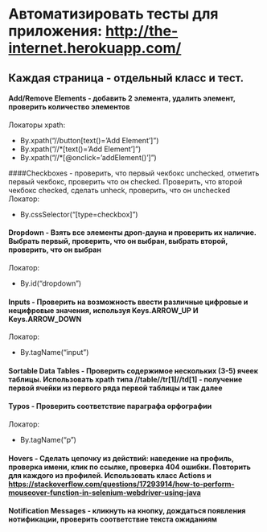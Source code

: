 # Автоматизировать тесты для приложения: http://the-internet.herokuapp.com/ 
## Каждая страница - отдельный класс и тест.

#### Add/Remove Elements - добавить 2 элемента, удалить элемент, проверить количество элементов 
Локаторы xpath:
* By.xpath(“//button[text()=’Add Element’]”)
* By.xpath(“//*[text()=’Add Element’]”)
* By.xpath(“//*[@onclick=’addElement()’]”)


####Checkboxes - проверить, что первый чекбокс unchecked, отметить первый чекбокс, проверить что он checked. Проверить, что второй чекбокс checked, сделать unheck, проверить, что он unchecked
Локатор:
* By.cssSelector(“[type=checkbox]”)


#### Dropdown - Взять все элементы дроп-дауна и проверить их наличие. Выбрать первый, проверить, что он выбран, выбрать второй, проверить, что он выбран
Локатор:
* By.id(“dropdown”)


#### Inputs - Проверить на возможность ввести различные цифровые и нецифровые значения, используя Keys.ARROW_UP  И Keys.ARROW_DOWN
Локатор:
* By.tagName(“input”)


#### Sortable Data Tables - Проверить содержимое нескольких (3-5) ячеек таблицы. Использовать xpath типа //table//tr[1]//td[1] - получение первой ячейки из первого ряда первой таблицы и так далее


#### Typos - Проверить соответствие параграфа орфографии
  Локатор:
  * By.tagName(“p”)


#### Hovers - Сделать цепочку из действий: наведение на профиль, проверка имени, клик по ссылке, проверка 404 ошибки. Повторить для каждого из профилей. Использовать класс Actions и https://stackoverflow.com/questions/17293914/how-to-perform-mouseover-function-in-selenium-webdriver-using-java


#### Notification Messages - кликнуть на кнопку, дождаться появления нотификации, проверить соответствие текста ожиданиям